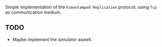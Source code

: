Simple implementation of the `Viewstamped Replication` protocol, using `Tcp` as communication medium.


## TODO
- Maybe implement the simulator aswell.
